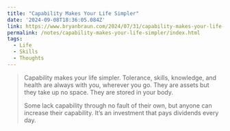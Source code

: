 ```yaml
---
title: "Capability Makes Your Life Simpler"
date: '2024-09-08T18:36:05.084Z'
link: https://www.bryanbraun.com/2024/07/31/capability-makes-your-life-simpler/
permalink: /notes/capability-makes-your-life-simpler/index.html
tags:
  - Life
  - Skills
  - Thoughts
---
```


> Capability makes your life simpler. Tolerance, skills, knowledge, and health are always with you, wherever you go. They are assets but they take up no space. They are stored in your body.
>
> Some lack capability through no fault of their own, but anyone can increase their capability. It’s an investment that pays dividends every day.